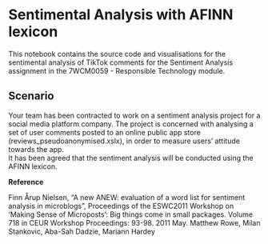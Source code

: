 # Sentimental Analysis with AFINN lexicon
This notebook contains the source code and visualisations for the sentimental analysis of TikTok comments for the Sentiment Analysis assignment in the 7WCM0059 - Responsible Technology module.

## Scenario 
Your team has been contracted to work on a sentiment analysis project for a social media platform company.  The project is concerned with analysing a set of user comments posted to an online public app store (reviews_pseudoanonymised.xslx), in order to measure users’ attitude towards the app.  
It has been agreed that the sentiment analysis will be conducted using the AFINN lexicon.

**Reference**

Finn Årup Nielsen, “A new ANEW: evaluation of a word list for sentiment analysis in microblogs”, Proceedings of the ESWC2011 Workshop on ‘Making Sense of Microposts’: Big things come in small packages. Volume 718 in CEUR Workshop Proceedings: 93-98. 2011 May. Matthew Rowe, Milan Stankovic, Aba-Sah Dadzie, Mariann Hardey
